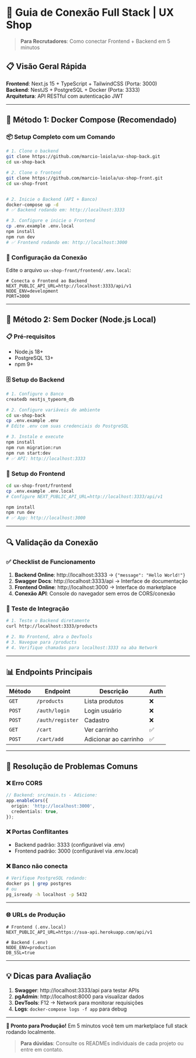 # 🔗 Guia de Conexão Full Stack | UX Shop

> **Para Recrutadores**: Como conectar Frontend + Backend em 5 minutos

## 📋 Visão Geral Rápida

**Frontend**: Next.js 15 + TypeScript + TailwindCSS (Porta: 3000)  
**Backend**: NestJS + PostgreSQL + Docker (Porta: 3333)  
**Arquitetura**: API RESTful com autenticação JWT

---

## 🚀 Método 1: Docker Compose (Recomendado)

### 📦 Setup Completo com um Comando

```bash
# 1. Clone o backend
git clone https://github.com/marcio-loiola/ux-shop-back.git
cd ux-shop-back

# 2. Clone o frontend
git clone https://github.com/marcio-loiola/ux-shop-front.git
cd ux-shop-front


# 2. Inicie o Backend (API + Banco)
docker-compose up -d
# ✅ Backend rodando em: http://localhost:3333

# 3. Configure e inicie o Frontend
cp .env.example .env.local
npm install
npm run dev
# ✅ Frontend rodando em: http://localhost:3000
```

### 🔧 Configuração da Conexão

Edite o arquivo `ux-shop-front/frontend/.env.local`:

```env
# Conecta o Frontend ao Backend
NEXT_PUBLIC_API_URL=http://localhost:3333/api/v1
NODE_ENV=development
PORT=3000
```

---

## 🚀 Método 2: Sem Docker (Node.js Local)

### 📋 Pré-requisitos

- Node.js 18+
- PostgreSQL 13+
- npm 9+

### 🗄️ Setup do Backend

```bash
# 1. Configure o Banco
createdb nestjs_typeorm_db

# 2. Configure variáveis de ambiente
cd ux-shop-back
cp .env.example .env
# Edite .env com suas credenciais do PostgreSQL

# 3. Instale e execute
npm install
npm run migration:run
npm run start:dev
# ✅ API: http://localhost:3333
```

### 🎨 Setup do Frontend

```bash
cd ux-shop-front/frontend
cp .env.example .env.local
# Configure NEXT_PUBLIC_API_URL=http://localhost:3333/api/v1

npm install
npm run dev
# ✅ App: http://localhost:3000
```

---

## 🔍 Validação da Conexão

### ✅ Checklist de Funcionamento

1. **Backend Online**: http://localhost:3333 → `{"message": "Hello World!"}`
2. **Swagger Docs**: http://localhost:3333/api → Interface de documentação
3. **Frontend Online**: http://localhost:3000 → Interface do marketplace
4. **Conexão API**: Console do navegador sem erros de CORS/conexão

### 🧪 Teste de Integração

```bash
# 1. Teste o Backend diretamente
curl http://localhost:3333/products

# 2. No Frontend, abra o DevTools
# 3. Navegue para /products
# 4. Verifique chamadas para localhost:3333 na aba Network
```

---

## 📊 Endpoints Principais

| Método | Endpoint         | Descrição             | Auth |
| ------ | ---------------- | --------------------- | ---- |
| `GET`  | `/products`      | Lista produtos        | ❌   |
| `POST` | `/auth/login`    | Login usuário         | ❌   |
| `POST` | `/auth/register` | Cadastro              | ❌   |
| `GET`  | `/cart`          | Ver carrinho          | ✅   |
| `POST` | `/cart/add`      | Adicionar ao carrinho | ✅   |

---

## 🔧 Resolução de Problemas Comuns

### ❌ Erro CORS

```typescript
// Backend: src/main.ts - Adicione:
app.enableCors({
  origin: 'http://localhost:3000',
  credentials: true,
});
```

### ❌ Portas Conflitantes

- Backend padrão: 3333 (configurável via .env)
- Frontend padrão: 3000 (configurável via .env.local)

### ❌ Banco não conecta

```bash
# Verifique PostgreSQL rodando:
docker ps | grep postgres
# ou
pg_isready -h localhost -p 5432
```

---

### 🌐 URLs de Produção

```env
# Frontend (.env.local)
NEXT_PUBLIC_API_URL=https://sua-api.herokuapp.com/api/v1

# Backend (.env)
NODE_ENV=production
DB_SSL=true
```

---

## 💡 Dicas para Avaliação

1. **Swagger**: http://localhost:3333/api para testar APIs
2. **pgAdmin**: http://localhost:8000 para visualizar dados
3. **DevTools**: F12 → Network para monitorar requisições
4. **Logs**: `docker-compose logs -f app` para debug

---

**🚀 Pronto para Produção!** Em 5 minutos você tem um marketplace full stack rodando localmente.

> **Para dúvidas**: Consulte os READMEs individuais de cada projeto ou entre em contato.
